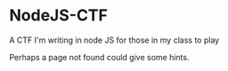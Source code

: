 # NodeJS-CTF
A CTF I'm writing in node JS for those in my class to play

Perhaps a page not found could give some hints.
